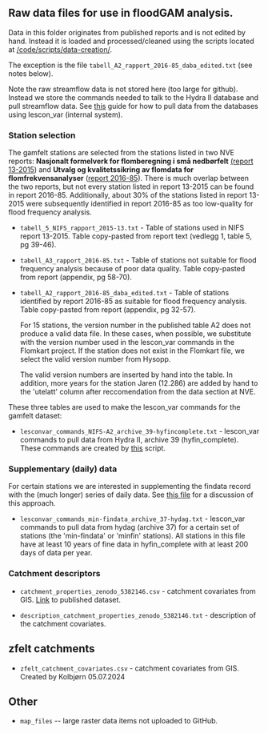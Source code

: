 
## Raw data files for use in floodGAM analysis.

Data in this folder originates from published reports and is not edited by hand.
Instead it is loaded and processed/cleaned using the scripts located at
[/code/scripts/data-creation/](/code/scripts/1-data-creation/).

The exception is the file `tabell_A2_rapport_2016-85_daba_edited.txt`
(see notes below).

Note the raw streamflow data is not stored here (too large for github).
Instead we store the commands needed to talk to the Hydra II database
and pull streamflow data. See
[this](/data/how-to/hvordan_henter_jeg_data_med_lescon_var.md) guide for
how to pull data from the databases using lescon_var (internal system).

### Station selection

The gamfelt stations are selected from the stations listed in two NVE
reports: **Nasjonalt formelverk for flomberegning i små nedbørfelt**
[(report
13-2015](https://publikasjoner.nve.no/rapport/2015/rapport2015_13.pdf))
and **Utvalg og kvalitetssikring av flomdata for flomfrekvensanalyser**
([report
2016-85](https://publikasjoner.nve.no/rapport/2016/rapport2016_85.pdf)).
There is much overlap between the two reports, but not every station
listed in report 13-2015 can be found in report 2016-85. Additionally,
about 30% of the stations listed in report 13-2015 were subsequently
identified in report 2016-85 as too low-quality for flood frequency
analysis.

-   `tabell_5_NIFS_rapport_2015-13.txt` - Table of stations used in
    NIFS report
    13-2015.
    Table copy-pasted from report text (vedlegg 1, table 5, pg 39-46).

-   `tabell_A3_rapport_2016-85.txt` - Table of stations not suitable for flood frequency analysis
    because of poor data quality. Table copy-pasted from report
    (appendix, pg 58-70).

-   `tabell_A2_rapport_2016-85_daba_edited.txt` - Table of stations
    identified by report
    2016-85
    as suitable for flood frequency analysis. Table copy-pasted from
    report (appendix, pg 32-57).

    For 15 stations, the version number in the published table A2 does not
    produce a valid data file. In these cases, when possible, we substitute with 
    the version number used in the lescon_var commands in the Flomkart project. If the station does not exist
    in the Flomkart file, we select the valid version number from Hysopp.
    
    The valid version numbers are inserted by hand into the table. In addition,
    more years for the station Jaren (12.286) are added by hand to the 'utelatt' column 
    after reccomendation from the data section at NVE. 

These three tables are used to make the lescon_var commands for the gamfelt dataset:

-   `lesconvar_commands_NIFS-A2_archive_39-hyfincomplete.txt` -
    lescon_var commands to pull data from Hydra II, archive 39
    (hyfin_complete). These commands are created by
    [this](/code/scripts/1-data-creation/streamflow/1-pull-and-clean-data-from-hyfincomplete.R)
    script.
    
### Supplementary (daily) data

For certain stations we are interested in supplementing the findata record with the 
(much longer) series of daily data. See [this file]() for a discussion of this approach.

-   `lesconvar_commands_min-findata_archive_37-hydag.txt` - lescon_var commands to pull data from hydag (archive 37) for a 
certain set of stations (the 'min-findata' or 'minfin' stations). All stations in this file have at least 10 years of fine data in hyfin_complete with at least 200 days 
of data per year.


    
### Catchment descriptors

-   `catchment_properties_zenodo_5382146.csv` - catchment covariates from GIS. [Link](https://zenodo.org/records/5382146) 
to published dataset.

-   `description_catchment_properties_zenodo_5382146.txt` - description of the catchment covariates.

## zfelt catchments

-   `zfelt_catchment_covariates.csv` - catchment covariates from GIS.
    Created by Kolbjørn 05.07.2024
    
## Other

-   `map_files` -- large raster data items not uploaded to GitHub.
